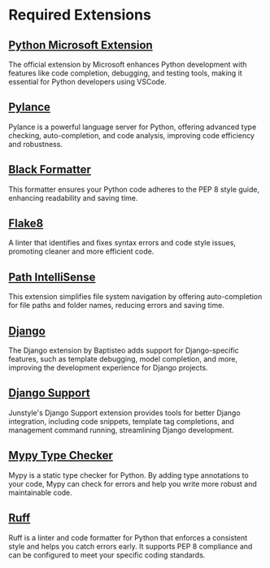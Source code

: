 # Required Extensions

## [Python Microsoft Extension](https://marketplace.visualstudio.com/items?itemName=ms-python.python)
The official extension by Microsoft enhances Python development with features like code completion, debugging, and testing tools, making it essential for Python developers using VSCode.

## [Pylance](https://marketplace.visualstudio.com/items?itemName=ms-python.vscode-pylance)
Pylance is a powerful language server for Python, offering advanced type checking, auto-completion, and code analysis, improving code efficiency and robustness.

## [Black Formatter](https://marketplace.visualstudio.com/items?itemName=ms-python.black-formatter)
This formatter ensures your Python code adheres to the PEP 8 style guide, enhancing readability and saving time.

## [Flake8](https://marketplace.visualstudio.com/items?itemName=ms-python.flake8)
A linter that identifies and fixes syntax errors and code style issues, promoting cleaner and more efficient code.

## [Path IntelliSense](https://marketplace.visualstudio.com/items?itemName=christian-kohler.path-intellisense)
This extension simplifies file system navigation by offering auto-completion for file paths and folder names, reducing errors and saving time.

## [Django](https://marketplace.visualstudio.com/items?itemName=batisteo.vscode-django)
The Django extension by Baptisteo adds support for Django-specific features, such as template debugging, model completion, and more, improving the development experience for Django projects.

## [Django Support](https://marketplace.visualstudio.com/items?itemName=junstyle.vscode-django-support)
Junstyle's Django Support extension provides tools for better Django integration, including code snippets, template tag completions, and management command running, streamlining Django development.


## [Mypy Type Checker](https://marketplace.visualstudio.com/items?itemName=matangover.mypy)
Mypy is a static type checker for Python. By adding type annotations to your code, Mypy can check for errors and help you write more robust and maintainable code.

## [Ruff](https://marketplace.visualstudio.com/items?itemName=charliermarsh.ruff)
Ruff is a linter and code formatter for Python that enforces a consistent style and helps you catch errors early. It supports PEP 8 compliance and can be configured to meet your specific coding standards.
